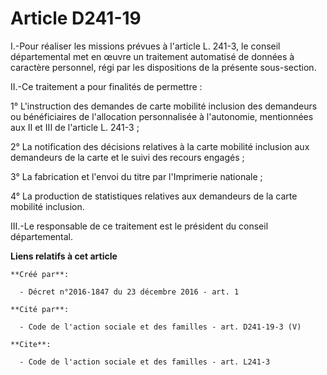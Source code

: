 # Article D241-19

I.-Pour réaliser les missions prévues à l'article L. 241-3, le conseil départemental met en œuvre un traitement automatisé de
données à caractère personnel, régi par les dispositions de la présente sous-section. 

II.-Ce traitement a pour finalités de permettre : 

1° L'instruction des demandes de carte mobilité inclusion des demandeurs ou bénéficiaires de l'allocation personnalisée à
l'autonomie, mentionnées aux II et III de l'article L. 241-3 ; 

2° La notification des décisions relatives à la carte mobilité inclusion aux demandeurs de la carte et le suivi des recours
engagés ; 

3° La fabrication et l'envoi du titre par l'Imprimerie nationale ; 

4° La production de statistiques relatives aux demandeurs de la carte mobilité inclusion. 

III.-Le responsable de ce traitement est le président du conseil départemental.

**Liens relatifs à cet article**

	**Créé par**:

	  - Décret n°2016-1847 du 23 décembre 2016 - art. 1

	**Cité par**:

	  - Code de l'action sociale et des familles - art. D241-19-3 (V)

	**Cite**:

	  - Code de l'action sociale et des familles - art. L241-3

